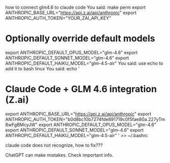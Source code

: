 how to connect glm4.6 to claude code
You said:
make perm export ANTHROPIC_BASE_URL="https://api.z.ai/api/anthropic"
export ANTHROPIC_AUTH_TOKEN="YOUR_ZAI_API_KEY"
# Optionally override default models
export ANTHROPIC_DEFAULT_OPUS_MODEL="glm-4.6"
export ANTHROPIC_DEFAULT_SONNET_MODEL="glm-4.6"
export ANTHROPIC_DEFAULT_HAIKU_MODEL="glm-4.5-air"
You said:
use echo to add it to bash linux
You said:
echo '
# Claude Code + GLM 4.6 integration (Z.ai)
export ANTHROPIC_BASE_URL="https://api.z.ai/api/anthropic"
export ANTHROPIC_AUTH_TOKEN="b0d8bc10b7274fde891719c0f5fae80a.227yTm8wFgBMcyJW"
export ANTHROPIC_DEFAULT_OPUS_MODEL="glm-4.6"
export ANTHROPIC_DEFAULT_SONNET_MODEL="glm-4.6"
export ANTHROPIC_DEFAULT_HAIKU_MODEL="glm-4.5-air"
' >> ~/.bashrc

claude code does not recognize, how to fix???


ChatGPT can make mistakes. Check important info.